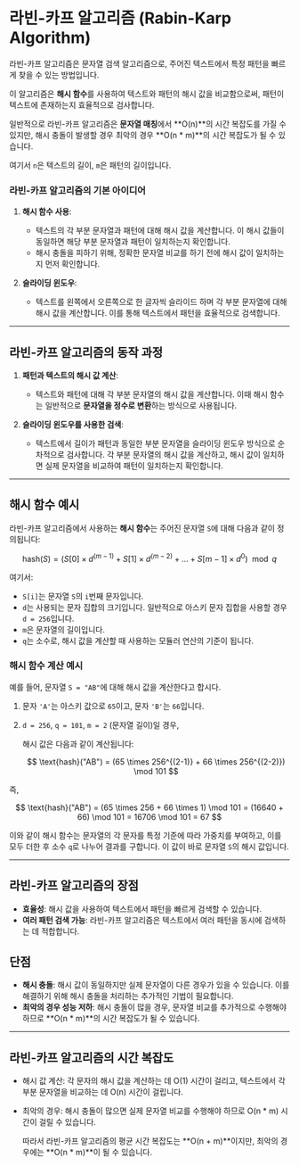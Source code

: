 # 라빈-카프 알고리즘 (Rabin-Karp Algorithm)

라빈-카프 알고리즘은 문자열 검색 알고리즘으로, 주어진 텍스트에서 특정 패턴을 빠르게 찾을 수 있는 방법입니다.

이 알고리즘은 **해시 함수**를 사용하여 텍스트와 패턴의 해시 값을 비교함으로써, 패턴이 텍스트에 존재하는지 효율적으로 검사합니다.

일반적으로 라빈-카프 알고리즘은 **문자열 매칭**에서 **O(n)**의 시간 복잡도를 가질 수 있지만, 해시 충돌이 발생할 경우 최악의 경우 **O(n * m)**의 시간 복잡도가 될 수 있습니다.

여기서 `n`은 텍스트의 길이, `m`은 패턴의 길이입니다.

### 라빈-카프 알고리즘의 기본 아이디어

1. **해시 함수 사용**:
   - 텍스트의 각 부분 문자열과 패턴에 대해 해시 값을 계산합니다. 이 해시 값들이 동일하면 해당 부분 문자열과 패턴이 일치하는지 확인합니다.
   - 해시 충돌을 피하기 위해, 정확한 문자열 비교를 하기 전에 해시 값이 일치하는지 먼저 확인합니다.

2. **슬라이딩 윈도우**:
   - 텍스트를 왼쪽에서 오른쪽으로 한 글자씩 슬라이드 하며 각 부분 문자열에 대해 해시 값을 계산합니다. 이를 통해 텍스트에서 패턴을 효율적으로 검색합니다.

---

## 라빈-카프 알고리즘의 동작 과정

1. **패턴과 텍스트의 해시 값 계산**:
   - 텍스트와 패턴에 대해 각 부분 문자열의 해시 값을 계산합니다. 이때 해시 함수는 일반적으로 **문자열을 정수로 변환**하는 방식으로 사용됩니다.

2. **슬라이딩 윈도우를 사용한 검색**:
   - 텍스트에서 길이가 패턴과 동일한 부분 문자열을 슬라이딩 윈도우 방식으로 순차적으로 검사합니다. 각 부분 문자열의 해시 값을 계산하고, 해시 값이 일치하면 실제 문자열을 비교하여 패턴이 일치하는지 확인합니다.

---

## 해시 함수 예시

라빈-카프 알고리즘에서 사용하는 **해시 함수**는 주어진 문자열 `S`에 대해 다음과 같이 정의됩니다:

$$
\text{hash}(S) = (S[0] \times d^{(m-1)} + S[1] \times d^{(m-2)} + \dots + S[m-1] \times d^0) \mod q
$$

여기서:

- `S[i]`는 문자열 `S`의 `i`번째 문자입니다.
- `d`는 사용되는 문자 집합의 크기입니다. 일반적으로 아스키 문자 집합을 사용할 경우 `d = 256`입니다.
- `m`은 문자열의 길이입니다.
- `q`는 소수로, 해시 값을 계산할 때 사용하는 모듈러 연산의 기준이 됩니다.

### 해시 함수 계산 예시

예를 들어, 문자열 `S = "AB"`에 대해 해시 값을 계산한다고 합시다.

1. 문자 `'A'`는 아스키 값으로 `65`이고, 문자 `'B'`는 `66`입니다.
2. `d = 256`, `q = 101`, `m = 2` (문자열 길이)일 경우,
   
   해시 값은 다음과 같이 계산됩니다:

   $$
\text{hash}("AB") = (65 \times 256^{(2-1)} + 66 \times 256^{(2-2)}) \mod 101
$$

즉,

$$
\text{hash}("AB") = (65 \times 256 + 66 \times 1) \mod 101 = (16640 + 66) \mod 101 = 16706 \mod 101 = 67
$$

이와 같이 해시 함수는 문자열의 각 문자를 특정 기준에 따라 가중치를 부여하고, 이를 모두 더한 후 소수 `q`로 나누어 결과를 구합니다. 이 값이 바로 문자열 `S`의 해시 값입니다.

---

## 라빈-카프 알고리즘의 장점

- **효율성**: 해시 값을 사용하여 텍스트에서 패턴을 빠르게 검색할 수 있습니다.
- **여러 패턴 검색 가능**: 라빈-카프 알고리즘은 텍스트에서 여러 패턴을 동시에 검색하는 데 적합합니다.

## 단점

- **해시 충돌**: 해시 값이 동일하지만 실제 문자열이 다른 경우가 있을 수 있습니다. 이를 해결하기 위해 해시 충돌을 처리하는 추가적인 기법이 필요합니다.
- **최악의 경우 성능 저하**: 해시 충돌이 많을 경우, 문자열 비교를 추가적으로 수행해야 하므로 **O(n * m)**의 시간 복잡도가 될 수 있습니다.

---

## 라빈-카프 알고리즘의 시간 복잡도
  - 해시 값 계산: 각 문자의 해시 값을 계산하는 데 O(1) 시간이 걸리고, 텍스트에서 각 부분 문자열을 비교하는 데 O(n) 시간이 걸립니다.
  - 최악의 경우: 해시 충돌이 많으면 실제 문자열 비교를 수행해야 하므로 O(n * m) 시간이 걸릴 수 있습니다.

    따라서 라빈-카프 알고리즘의 평균 시간 복잡도는 **O(n + m)**이지만, 최악의 경우에는 **O(n * m)**이 될 수 있습니다.
